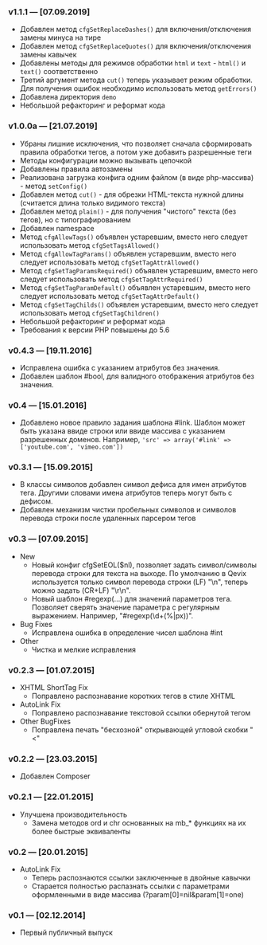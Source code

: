 ### v1.1.1 — [07.09.2019]
* Добавлен метод `cfgSetReplaceDashes()` для включения/отключения замены минуса на тире
* Добавлен метод `cfgSetReplaceQuotes()` для включения/отключения замены кавычек
* Добавлены методы для режимов обработки `html` и `text` - `html()` и `text()` соответственно
* Третий аргумент метода `cut()` теперь указывает режим обработки. Для получения ошибок необходимо использовать метод `getErrors()`
* Добавлена директория `demo`
* Небольшой рефакторинг и реформат кода

### v1.0.0a — [21.07.2019]
* Убраны лишние исключения, что позволяет сначала сформировать правила обработки тегов, а потом уже добавить разрешенные теги
* Методы конфигурации можно вызывать цепочкой
* Добавлены правила автозамены
* Реализована загрузка конфига одним файлом (в виде php-массива) - метод `setConfig()`
* Добавлен метод `cut()` - для обрезки HTML-текста нужной длины (считается длина только видимого текста)
* Добавлен метод `plain()` - для получения "чистого" текста (без тегов), но с типографированием
* Добавлен namespace
* Метод `cfgAllowTags()` объявлен устаревшим, вместо него следует использовать метод `cfgSetTagsAllowed()`
* Метод `cfgAllowTagParams()` объявлен устаревшим, вместо него следует использовать метод `cfgSetTagAttrAllowed()`
* Метод `cfgSetTagParamsRequired()` объявлен устаревшим, вместо него следует использовать метод `cfgSetTagAttrRequired()`
* Метод `cfgSetTagParamDefault()` объявлен устаревшим, вместо него следует использовать метод `cfgSetTagAttrDefault()`
* Метод `cfgSetTagChilds()` объявлен устаревшим, вместо него следует использовать метод `cfgSetTagChildren()`
* Небольшой рефакторинг и реформат кода
* Требования к версии PHP повышены до 5.6

### v0.4.3 — [19.11.2016]
* Исправлена ошибка с указанием атрибутов без значения.
* Добавлен шаблон #bool, для валидного отображения атрибутов без значения.

### v0.4 — [15.01.2016]
* Добавлено новое правило задания шаблона #link. Шаблон может быть указана ввиде строки или ввиде массива с указанием разрешенных доменов. Например, `'src' => array('#link' => ['youtube.com', 'vimeo.com'])`

### v0.3.1 — [15.09.2015]
* В классы символов добавлен символ дефиса для имен атрибутов тега. Другими словами имена атрибутов теперь могут быть с дефисом.
* Добавлен механизм чистки пробельных символов и символов перевода строки после удаленных парсером тегов

### v0.3 — [07.09.2015]
* New
  * Новый конфиг cfgSetEOL($nl), позволяет задать символ/символы перевода строки для текста на выходе. По умолчанию в Qevix используется только символ перевода строки (LF) "\n", теперь можно задать (CR+LF) "\r\n".
  * Новый шаблон #regexp(...) для значений параметров тега. Позволяет сверять значение параметра с регулярным выражением. Например, "#regexp(\d+(%|px))".
* Bug Fixes
  * Исправлена ошибка в определение чисел шаблона #int
* Other
  * Чистка и мелкие исправления

### v0.2.3 — [01.07.2015]
* XHTML ShortTag Fix
  * Поправлено распознавание коротких тегов в стиле XHTML
* AutoLink Fix
  * Поправлено распознавание текстовой ссылки обернутой тегом
* Other BugFixes
  * Поправлена печать "бесхозной" открывающей угловой скобки "<"

### v0.2.2 — [23.03.2015]
* Добавлен Composer

### v0.2.1 — [22.01.2015]
* Улучшена производительность
  * Замена методов ord и chr основанных на mb_* функциях на их более быстрые эквиваленты

### v0.2 — [20.01.2015]
* AutoLink Fix
  * Теперь распознаются ссылки заключенные в двойные кавычки
  * Старается полностью распазнать ссылки с параметрами оформленными в виде массива (?param[0]=nil&param[1]=one)

### v0.1 — [02.12.2014]
* Первый публичный выпуск
